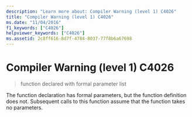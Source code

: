 ```yaml
---
description: "Learn more about: Compiler Warning (level 1) C4026"
title: "Compiler Warning (level 1) C4026"
ms.date: "11/04/2016"
f1_keywords: ["C4026"]
helpviewer_keywords: ["C4026"]
ms.assetid: 2c8ff616-8d7f-4784-8037-77f8b6a67698
---
```

# Compiler Warning (level 1) C4026

> function declared with formal parameter list

The function declaration has formal parameters, but the function definition does not. Subsequent calls to this function assume that the function takes no parameters.
